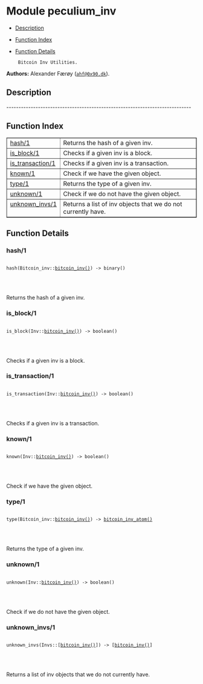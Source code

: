 

# Module peculium_inv #
* [Description](#description)
* [Function Index](#index)
* [Function Details](#functions)


       Bitcoin Inv Utilities.
__Authors:__ Alexander Færøy ([`ahf@0x90.dk`](mailto:ahf@0x90.dk)).
<a name="description"></a>

## Description ##
   ----------------------------------------------------------------------------<a name="index"></a>

## Function Index ##


<table width="100%" border="1" cellspacing="0" cellpadding="2" summary="function index"><tr><td valign="top"><a href="#hash-1">hash/1</a></td><td>Returns the hash of a given inv.</td></tr><tr><td valign="top"><a href="#is_block-1">is_block/1</a></td><td>Checks if a given inv is a block.</td></tr><tr><td valign="top"><a href="#is_transaction-1">is_transaction/1</a></td><td>Checks if a given inv is a transaction.</td></tr><tr><td valign="top"><a href="#known-1">known/1</a></td><td>Check if we have the given object.</td></tr><tr><td valign="top"><a href="#type-1">type/1</a></td><td>Returns the type of a given inv.</td></tr><tr><td valign="top"><a href="#unknown-1">unknown/1</a></td><td>Check if we do not have the given object.</td></tr><tr><td valign="top"><a href="#unknown_invs-1">unknown_invs/1</a></td><td>Returns a list of inv objects that we do not currently have.</td></tr></table>


<a name="functions"></a>

## Function Details ##

<a name="hash-1"></a>

### hash/1 ###


<pre><code>
hash(Bitcoin_inv::<a href="#type-bitcoin_inv">bitcoin_inv()</a>) -&gt; binary()
</code></pre>

<br></br>


Returns the hash of a given inv.
<a name="is_block-1"></a>

### is_block/1 ###


<pre><code>
is_block(Inv::<a href="#type-bitcoin_inv">bitcoin_inv()</a>) -&gt; boolean()
</code></pre>

<br></br>


Checks if a given inv is a block.
<a name="is_transaction-1"></a>

### is_transaction/1 ###


<pre><code>
is_transaction(Inv::<a href="#type-bitcoin_inv">bitcoin_inv()</a>) -&gt; boolean()
</code></pre>

<br></br>


Checks if a given inv is a transaction.
<a name="known-1"></a>

### known/1 ###


<pre><code>
known(Inv::<a href="#type-bitcoin_inv">bitcoin_inv()</a>) -&gt; boolean()
</code></pre>

<br></br>


Check if we have the given object.
<a name="type-1"></a>

### type/1 ###


<pre><code>
type(Bitcoin_inv::<a href="#type-bitcoin_inv">bitcoin_inv()</a>) -&gt; <a href="#type-bitcoin_inv_atom">bitcoin_inv_atom()</a>
</code></pre>

<br></br>


Returns the type of a given inv.
<a name="unknown-1"></a>

### unknown/1 ###


<pre><code>
unknown(Inv::<a href="#type-bitcoin_inv">bitcoin_inv()</a>) -&gt; boolean()
</code></pre>

<br></br>


Check if we do not have the given object.
<a name="unknown_invs-1"></a>

### unknown_invs/1 ###


<pre><code>
unknown_invs(Invs::[<a href="#type-bitcoin_inv">bitcoin_inv()</a>]) -&gt; [<a href="#type-bitcoin_inv">bitcoin_inv()</a>]
</code></pre>

<br></br>


Returns a list of inv objects that we do not currently have.

